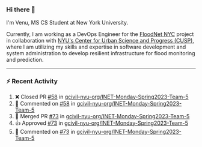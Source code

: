 ### Hi there 👋

I'm Venu, MS CS Student at New York University.

Currently, I am working as a DevOps Engineer for the [FloodNet NYC](https://www.floodnet.nyc/) project in collaboration with [NYU's Center for Urban Science and Progress (CUSP)](https://cusp.nyu.edu/), where I am utilizing my skills and expertise in software development and system administration to develop resilient infrastructure for flood monitoring and prediction.

---

### :zap: Recent Activity

<!--RECENT_ACTIVITY:start-->
1. ❌ Closed PR [#58](https://github.com/gcivil-nyu-org/INET-Monday-Spring2023-Team-5/pull/58) in [gcivil-nyu-org/INET-Monday-Spring2023-Team-5](https://github.com/gcivil-nyu-org/INET-Monday-Spring2023-Team-5)
2. 💬 Commented on [#58](https://github.com/gcivil-nyu-org/INET-Monday-Spring2023-Team-5/pull/58#issuecomment-1484214451) in [gcivil-nyu-org/INET-Monday-Spring2023-Team-5](https://github.com/gcivil-nyu-org/INET-Monday-Spring2023-Team-5)
3. 🎉 Merged PR [#73](https://github.com/gcivil-nyu-org/INET-Monday-Spring2023-Team-5/pull/73) in [gcivil-nyu-org/INET-Monday-Spring2023-Team-5](https://github.com/gcivil-nyu-org/INET-Monday-Spring2023-Team-5)
4. 👍 Approved [#73](https://github.com/gcivil-nyu-org/INET-Monday-Spring2023-Team-5/pull/73#pullrequestreview-1358110186) in [gcivil-nyu-org/INET-Monday-Spring2023-Team-5](https://github.com/gcivil-nyu-org/INET-Monday-Spring2023-Team-5)
5. 💬 Commented on [#73](https://github.com/gcivil-nyu-org/INET-Monday-Spring2023-Team-5/pull/73#issuecomment-1484210685) in [gcivil-nyu-org/INET-Monday-Spring2023-Team-5](https://github.com/gcivil-nyu-org/INET-Monday-Spring2023-Team-5)
<!--RECENT_ACTIVITY:end-->

<!--
**vchrombie/vchrombie** is a ✨ _special_ ✨ repository because its `README.md` (this file) appears on your GitHub profile.

Here are some ideas to get you started:

- 🔭 I’m currently working on ...
- 🌱 I’m currently learning ...
- 👯 I’m looking to collaborate on ...
- 🤔 I’m looking for help with ...
- 💬 Ask me about ...
- 📫 How to reach me: ...
- 😄 Pronouns: ...
- ⚡ Fun fact: ...
-->
